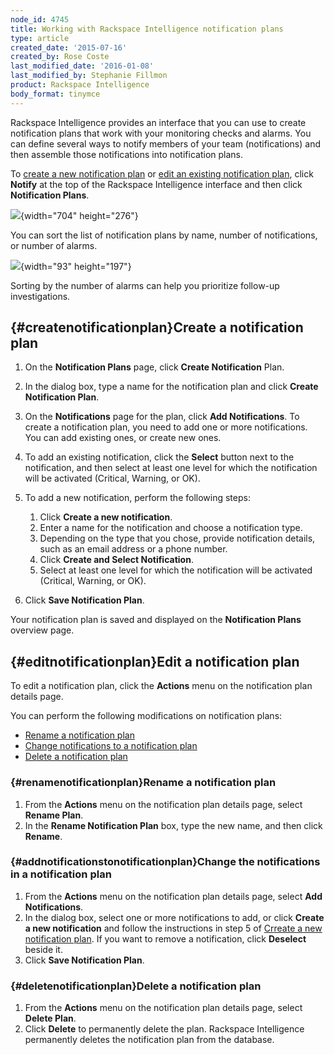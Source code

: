 ```yaml
---
node_id: 4745
title: Working with Rackspace Intelligence notification plans
type: article
created_date: '2015-07-16'
created_by: Rose Coste
last_modified_date: '2016-01-08'
last_modified_by: Stephanie Fillmon
product: Rackspace Intelligence
body_format: tinymce
---
```


Rackspace Intelligence provides an interface that you can use to create
notification plans that work with your monitoring checks and alarms. You
can define several ways to notify members of your team (notifications)
and then assemble those notifications into notification plans.

To [create a new notification plan](#createnotificationplan) or [edit an
existing notification plan](#editnotificationplan), click **Notify** at
the top of the Rackspace Intelligence interface and then click
**Notification Plans**.

![](https://8026b2e3760e2433679c-fffceaebb8c6ee053c935e8915a3fbe7.ssl.cf2.rackcdn.com/field/image/4745.1a_0.png){width="704"
height="276"}

You can sort the list of notification plans by name, number of
notifications, or number of alarms.

![](https://8026b2e3760e2433679c-fffceaebb8c6ee053c935e8915a3fbe7.ssl.cf2.rackcdn.com/field/image/4745.2_0.png){width="93"
height="197"}

Sorting by the number of alarms can help you prioritize follow-up
investigations.

[](){#createnotificationplan}Create a notification plan
-------------------------------------------------------

1.  On the **Notification Plans** page, click **Create
    Notification** Plan.
2.  In the dialog box, type a name for the notification plan and
    click **Create Notification Plan**.
3.  On the **Notifications** page for the plan, click **Add
    Notifications**.
    To create a notification plan, you need to add one or
    more notifications. You can add existing ones, or create new ones.
4.  To add an existing notification, click the **Select** button next to
    the notification, and then select at least one level for which the
    notification will be activated (Critical, Warning, or OK).
5.  To add a new notification, perform the following steps:
    1.  Click **Create a new notification**.
    2.  Enter a name for the notification and choose a
        notification type.
    3.  Depending on the type that you chose, provide notification
        details, such as an email address or a phone number.
    4.  Click **Create and Select Notification**.
    5.  Select at least one level for which the notification will be
        activated (Critical, Warning, or OK).

6.  Click **Save Notification Plan**.

Your notification plan is saved and displayed on the **Notification
Plans** overview page.

[](){#editnotificationplan}Edit a notification plan
---------------------------------------------------

To edit a notification plan, click the **Actions** menu on the
notification plan details page.

You can perform the following modifications on notification plans:

-   [Rename a notification plan](#renamenotificationplan)
-   [Change notifications to a notification
    plan](#addnotificationstonotificationplan)
-   [Delete a notification plan](#deletenotificationplan)

### [](){#renamenotificationplan}Rename a notification plan

1.  From the **Actions** menu on the notification plan details page,
    select **Rename Plan**.
2.  In the **Rename Notification Plan** box, type the new name, and then
    click **Rename**.

### [](){#addnotificationstonotificationplan}Change the notifications in a notification plan

1.  From the **Actions** menu on the notification plan details page,
    select **Add Notifications**.
2.  In the dialog box, select one or more notifications to add, or
    click **Create a new notification** and follow the instructions in
    step 5 of [Cr]()[reate a new notification
    plan](#createnotificationplan). If you want to remove a
    notification, click **Deselect** beside it.
3.  Click **Save Notification Plan**.

### [](){#deletenotificationplan}Delete a notification plan

1.  From the **Actions** menu on the notification plan details page,
    select **Delete Plan**.
2.  Click **Delete** to permanently delete the plan.
    Rackspace Intelligence permanently deletes the notification plan
    from the database.



